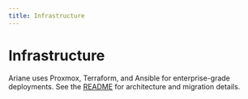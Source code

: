 ```yaml
---
title: Infrastructure
---
```


# Infrastructure

Ariane uses Proxmox, Terraform, and Ansible for enterprise-grade deployments. See the [README](../../../infrastructure/README.md) for architecture and migration details.
